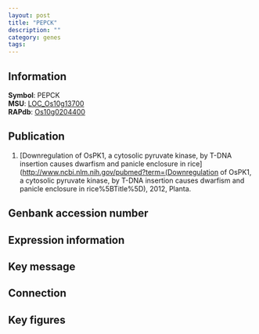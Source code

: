```yaml
---
layout: post
title: "PEPCK"
description: ""
category: genes
tags: 
---
```


## Information
__Symbol__: PEPCK  
__MSU__: [LOC_Os10g13700](http://rice.plantbiology.msu.edu/cgi-bin/ORF_infopage.cgi?orf=LOC_Os10g13700)  
__RAPdb__: [Os10g0204400](http://rapdb.dna.affrc.go.jp/viewer/gbrowse_details/irgsp1?name=Os10g0204400)  

## Publication
1. [Downregulation of OsPK1, a cytosolic pyruvate kinase, by T-DNA insertion causes dwarfism and panicle enclosure in rice](http://www.ncbi.nlm.nih.gov/pubmed?term=(Downregulation of OsPK1, a cytosolic pyruvate kinase, by T-DNA insertion causes dwarfism and panicle enclosure in rice%5BTitle%5D), 2012, Planta.

## Genbank accession number

## Expression information

## Key message

## Connection

## Key figures



